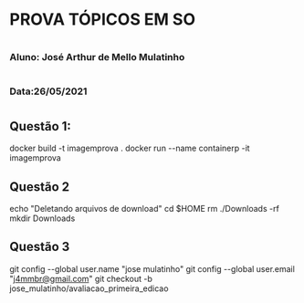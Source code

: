 # PROVA TÓPICOS EM SO
#
### Aluno: José Arthur de Mello Mulatinho
#
### Data:26/05/2021
#
## Questão 1:

docker build -t imagemprova .
docker run --name containerp -it imagemprova

## Questão 2

echo "Deletando arquivos de download"
cd $HOME
rm ./Downloads -rf
mkdir Downloads

## Questão 3

git config --global user.name "jose mulatinho"
git config --global user.email "j4mmbr@gmail.com"
git checkout -b jose_mulatinho/avaliacao_primeira_edicao

